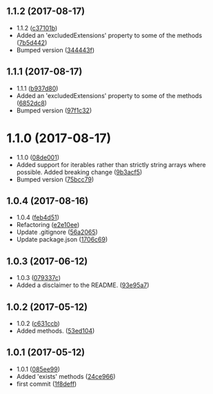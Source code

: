 <a name="1.1.2"></a>
## 1.1.2 (2017-08-17)

* 1.1.2 ([c37101b](https://github.com/wessberg/fileloader/commit/c37101b))
* Added an 'excludedExtensions' property to some of the methods ([7b5d442](https://github.com/wessberg/fileloader/commit/7b5d442))
* Bumped version ([344443f](https://github.com/wessberg/fileloader/commit/344443f))



<a name="1.1.1"></a>
## 1.1.1 (2017-08-17)

* 1.1.1 ([b937d80](https://github.com/wessberg/fileloader/commit/b937d80))
* Added an 'excludedExtensions' property to some of the methods ([6852dc8](https://github.com/wessberg/fileloader/commit/6852dc8))
* Bumped version ([97f1c32](https://github.com/wessberg/fileloader/commit/97f1c32))



<a name="1.1.0"></a>
# 1.1.0 (2017-08-17)

* 1.1.0 ([08de001](https://github.com/wessberg/fileloader/commit/08de001))
* Added support for iterables rather than strictly string arrays where possible. Added breaking change ([9b3acf5](https://github.com/wessberg/fileloader/commit/9b3acf5))
* Bumped version ([75bcc79](https://github.com/wessberg/fileloader/commit/75bcc79))



<a name="1.0.4"></a>
## 1.0.4 (2017-08-16)

* 1.0.4 ([feb4d51](https://github.com/wessberg/fileloader/commit/feb4d51))
* Refactoring ([e2e10ee](https://github.com/wessberg/fileloader/commit/e2e10ee))
* Update .gitignore ([56a2065](https://github.com/wessberg/fileloader/commit/56a2065))
* Update package.json ([1706c69](https://github.com/wessberg/fileloader/commit/1706c69))



<a name="1.0.3"></a>
## 1.0.3 (2017-06-12)

* 1.0.3 ([079337c](https://github.com/wessberg/fileloader/commit/079337c))
* Added a disclaimer to the README. ([93e95a7](https://github.com/wessberg/fileloader/commit/93e95a7))



<a name="1.0.2"></a>
## 1.0.2 (2017-05-12)

* 1.0.2 ([c631ccb](https://github.com/wessberg/fileloader/commit/c631ccb))
* Added  methods. ([53ed104](https://github.com/wessberg/fileloader/commit/53ed104))



<a name="1.0.1"></a>
## 1.0.1 (2017-05-12)

* 1.0.1 ([085ee99](https://github.com/wessberg/fileloader/commit/085ee99))
* Added 'exists' methods ([24ce966](https://github.com/wessberg/fileloader/commit/24ce966))
* first commit ([1f8deff](https://github.com/wessberg/fileloader/commit/1f8deff))



